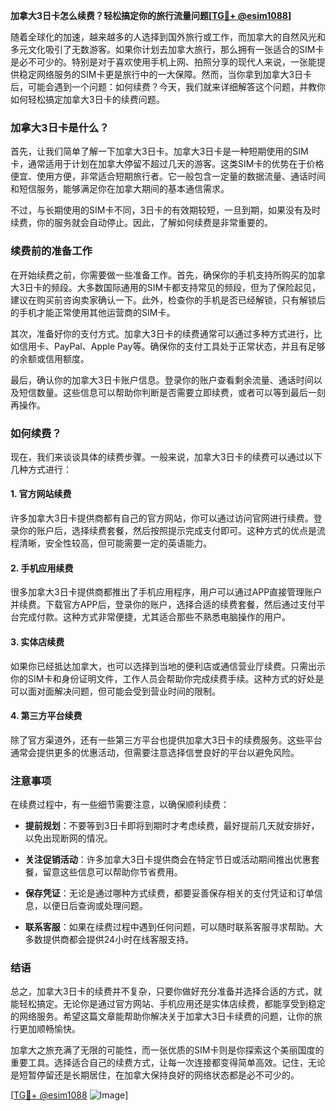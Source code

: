 **加拿大3日卡怎么续费？轻松搞定你的旅行流量问题[[TG💪+ @esim1088](https://t.me/s/esim1088)]**

随着全球化的加速，越来越多的人选择到国外旅行或工作，而加拿大的自然风光和多元文化吸引了无数游客。如果你计划去加拿大旅行，那么拥有一张适合的SIM卡是必不可少的。特别是对于喜欢使用手机上网、拍照分享的现代人来说，一张能提供稳定网络服务的SIM卡更是旅行中的一大保障。然而，当你拿到加拿大3日卡后，可能会遇到一个问题：如何续费？今天，我们就来详细解答这个问题，并教你如何轻松搞定加拿大3日卡的续费问题。

### 加拿大3日卡是什么？

首先，让我们简单了解一下加拿大3日卡。加拿大3日卡是一种短期使用的SIM卡，通常适用于计划在加拿大停留不超过几天的游客。这类SIM卡的优势在于价格便宜、使用方便，非常适合短期旅行者。它一般包含一定量的数据流量、通话时间和短信服务，能够满足你在加拿大期间的基本通信需求。

不过，与长期使用的SIM卡不同，3日卡的有效期较短，一旦到期，如果没有及时续费，你的服务就会自动停止。因此，了解如何续费是非常重要的。

### 续费前的准备工作

在开始续费之前，你需要做一些准备工作。首先，确保你的手机支持所购买的加拿大3日卡的频段。大多数国际通用的SIM卡都支持常见的频段，但为了保险起见，建议在购买前咨询卖家确认一下。此外，检查你的手机是否已经解锁，只有解锁后的手机才能正常使用其他运营商的SIM卡。

其次，准备好你的支付方式。加拿大3日卡的续费通常可以通过多种方式进行，比如信用卡、PayPal、Apple Pay等。确保你的支付工具处于正常状态，并且有足够的余额或信用额度。

最后，确认你的加拿大3日卡账户信息。登录你的账户查看剩余流量、通话时间以及短信数量。这些信息可以帮助你判断是否需要立即续费，或者可以等到最后一刻再操作。

### 如何续费？

现在，我们来谈谈具体的续费步骤。一般来说，加拿大3日卡的续费可以通过以下几种方式进行：

#### 1. 官方网站续费

许多加拿大3日卡提供商都有自己的官方网站，你可以通过访问官网进行续费。登录你的账户后，选择续费套餐，然后按照提示完成支付即可。这种方式的优点是流程清晰，安全性较高，但可能需要一定的英语能力。

#### 2. 手机应用续费

很多加拿大3日卡提供商都推出了手机应用程序，用户可以通过APP直接管理账户并续费。下载官方APP后，登录你的账户，选择合适的续费套餐，然后通过支付平台完成付款。这种方式非常便捷，尤其适合那些不熟悉电脑操作的用户。

#### 3. 实体店续费

如果你已经抵达加拿大，也可以选择到当地的便利店或通信营业厅续费。只需出示你的SIM卡和身份证明文件，工作人员会帮助你完成续费手续。这种方式的好处是可以面对面解决问题，但可能会受到营业时间的限制。

#### 4. 第三方平台续费

除了官方渠道外，还有一些第三方平台也提供加拿大3日卡的续费服务。这些平台通常会提供更多的优惠活动，但需要注意选择信誉良好的平台以避免风险。

### 注意事项

在续费过程中，有一些细节需要注意，以确保顺利续费：

- **提前规划**：不要等到3日卡即将到期时才考虑续费，最好提前几天就安排好，以免出现断网的情况。
  
- **关注促销活动**：许多加拿大3日卡提供商会在特定节日或活动期间推出优惠套餐，留意这些信息可以帮助你节省费用。

- **保存凭证**：无论是通过哪种方式续费，都要妥善保存相关的支付凭证和订单信息，以便日后查询或处理问题。

- **联系客服**：如果在续费过程中遇到任何问题，可以随时联系客服寻求帮助。大多数提供商都会提供24小时在线客服支持。

### 结语

总之，加拿大3日卡的续费并不复杂，只要你做好充分准备并选择合适的方式，就能轻松搞定。无论你是通过官方网站、手机应用还是实体店续费，都能享受到稳定的网络服务。希望这篇文章能帮助你解决关于加拿大3日卡续费的问题，让你的旅行更加顺畅愉快。

加拿大之旅充满了无限的可能性，而一张优质的SIM卡则是你探索这个美丽国度的重要工具。选择适合自己的续费方式，让每一次连接都变得简单高效。记住，无论是短暂停留还是长期居住，在加拿大保持良好的网络状态都是必不可少的。

[[TG💪+ @esim1088](https://t.me/s/esim1088) ![Image](https://i.postimg.cc/4NQfJmqS/Snipaste-2025-05-13-00-14-12.png)]